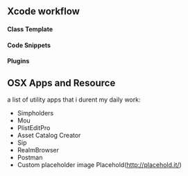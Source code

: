 ## Xcode workflow

#### Class Template

#### Code Snippets

#### Plugins

## OSX Apps and Resource

a list of utility apps that i durent my daily work:

* Simpholders
* Mou
* PlistEditPro
* Asset Catalog Creator
* Sip
* RealmBrowser
* Postman
* Custom placeholder image Placehold(http://placehold.it/)
